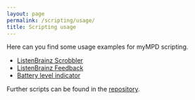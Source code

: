 ```yaml
---
layout: page
permalink: /scripting/usage/
title: Scripting usage
---
```


Here can you find some usage examples for myMPD scripting.

<ul>
    <li><a href="{{site.baseurl}}/scripting/usage/scrobble-to-listenbrainz">ListenBrainz Scrobbler</a></li>
    <li><a href="{{site.baseurl}}/scripting/usage/listenbrainz-feedback">ListenBrainz Feedback</a></li>
    <li><a href="{{site.baseurl}}/scripting/usage/battery-indicator">Battery level indicator</a></li>
</ul>

Further scripts can be found in the [repository](https://github.com/jcorporation/myMPD/tree/master/docs/scripting/scripts).